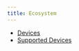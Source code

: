 ```yaml
---
title: Ecosystem
---
```


- [Devices](/uc-doc/ecosystem/devices)
- [Supported Devices](/uc-doc/ecosystem/supported_devices)
